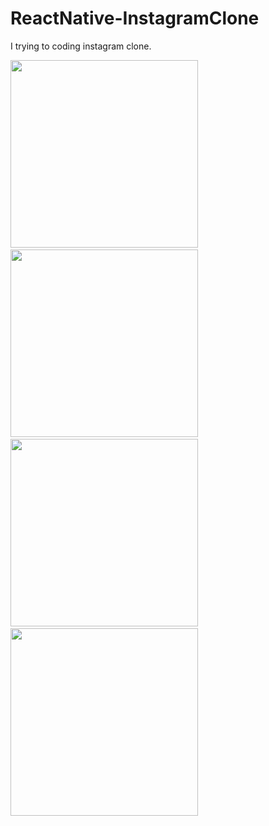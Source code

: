 # ReactNative-InstagramClone

I trying to coding instagram clone.

<img src="https://user-images.githubusercontent.com/74016134/228826764-49f8d44b-1edb-4483-a770-d6c58b9e2cb0.jpg" data-canonical-src="https://user-images.githubusercontent.com/74016134/228826764-49f8d44b-1edb-4483-a770-d6c58b9e2cb0.jpg" width="300" />&nbsp;<img src="https://user-images.githubusercontent.com/74016134/228826777-18cc1ca4-d554-4620-8291-16ad23d4c0f8.jpg" data-canonical-src="https://user-images.githubusercontent.com/74016134/228826777-18cc1ca4-d554-4620-8291-16ad23d4c0f8.jpg" width="300" />&nbsp;<img src="https://user-images.githubusercontent.com/74016134/228826781-ca7ec595-ac58-4bf3-ac7e-e3f3ecfddc14.jpg" data-canonical-src="https://user-images.githubusercontent.com/74016134/228826781-ca7ec595-ac58-4bf3-ac7e-e3f3ecfddc14.jpg" width="300" />&nbsp;<img src="https://user-images.githubusercontent.com/74016134/228826791-e939210c-9d20-456a-9420-4eb105372dac.jpg" data-canonical-src="https://user-images.githubusercontent.com/74016134/228826791-e939210c-9d20-456a-9420-4eb105372dac.jpg" width="300" />

